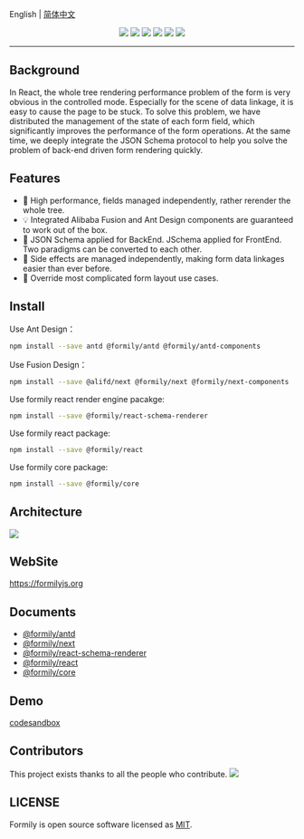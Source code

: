 English | [简体中文](./README.zh-cn.md)

<p align="center">
<img src="https://img.alicdn.com/tfs/TB1fHhZu4D1gK0jSZFyXXciOVXa-2500-1200.png">
<a href="https://www.npmjs.com/package/@formily/core"><img src="https://img.shields.io/npm/v/@formily/core.svg"></a>
<a href="https://www.npmjs.com/package/@formily/react"><img src="https://img.shields.io/npm/v/@formily/react.svg"></a>
<a href="https://travis-ci.com/alibaba/formily"><img src="https://travis-ci.com/alibaba/formily.svg?branch=master"></a>
<a href="https://standardjs.com"><img src="https://img.shields.io/badge/code_style-standard-brightgreen.svg"></a>
<a href="https://app.netlify.com/sites/formily/deploys"><img src="https://api.netlify.com/api/v1/badges/7145918b-9cb5-47f8-8a42-111969e232ef/deploy-status"/></a>
</p>

---

## Background

In React, the whole tree rendering performance problem of the form is very obvious in the controlled mode. Especially for the scene of data linkage, it is easy to cause the page to be stuck. To solve this problem, we have distributed the management of the state of each form field, which significantly improves the performance of the form operations. At the same time, we deeply integrate the JSON Schema protocol to help you solve the problem of back-end driven form rendering quickly.

## Features

- 🚀 High performance, fields managed independently, rather rerender the whole tree.
- 💡 Integrated Alibaba Fusion and Ant Design components are guaranteed to work out of the box.
- 🎨 JSON Schema applied for BackEnd. JSchema applied for FrontEnd. Two paradigms can be converted to each other.
- 🏅 Side effects are managed independently, making form data linkages easier than ever before.
- 🌯 Override most complicated form layout use cases.

## Install

Use Ant Design：

```bash
npm install --save antd @formily/antd @formily/antd-components
```

Use Fusion Design：

```bash
npm install --save @alifd/next @formily/next @formily/next-components
```

Use formily react render engine pacakge:

```bash
npm install --save @formily/react-schema-renderer
```

Use formily react package:

```bash
npm install --save @formily/react
```

Use formily core package:

```bash
npm install --save @formily/core
```

## Architecture

![](https://img.alicdn.com/tfs/TB1BvlRu4D1gK0jSZFsXXbldVXa-1882-1144.png)


## WebSite

https://formilyjs.org

## Documents

- [@formily/antd](./packages/antd/README.md)
- [@formily/next](./packages/next/README.md)
- [@formily/react-schema-renderer](./packages/react-schema-renderer/README.md)
- [@formily/react](./packages/react/README.md)
- [@formily/core](./packages/core/README.md)


## Demo

[codesandbox](https://codesandbox.io/s/o5up7)


## Contributors

This project exists thanks to all the people who contribute. 
<a href="https://github.com/alibaba/formily/graphs/contributors"><img src="https://opencollective.com/formily/contributors.svg?width=890" /></a>


## LICENSE

Formily is open source software licensed as
[MIT](https://github.com/alibaba/formily/blob/master/LICENSE.md).

